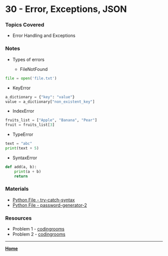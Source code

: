 # 30 - Error, Exceptions, JSON

### Topics Covered

* Error Handling and Exceptions

### Notes

* Types of errors

  * FileNotFound

```python
file = open('file.txt')
```

  * KeyError

```python
a_dictionary = {"key": "value"}
value = a_dictionary["non_existent_key"]
```

  * IndexError

```python
fruits_list = ["Apple", "Banana", "Pear"]
fruit = fruits_list[3]
```

  * TypeError

```python
text = "abc"
print(text + 5)
```

  * SyntaxError

```python
def add(a, b):
    print(a + b)
    return
```


### Materials

* [Python File - try-catch-syntax](./030syntax.py)
* [Python File - password-generator-2](./030.py)

### Resources

* Problem 1 - [codingrooms](https://app.codingrooms.com/management/assignments/365278/overview)
* Problem 2 - [codingrooms](https://app.codingrooms.com/management/assignments/365280/overview)


---

**[Home](../README.md)**